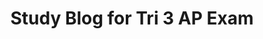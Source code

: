 ---
layout: post
title: Study Blog for Tri 3 AP Exam
description: Study Blog for Tri 3 AP Exam
type: post 
comments: true
permalink: StudyBlog
---